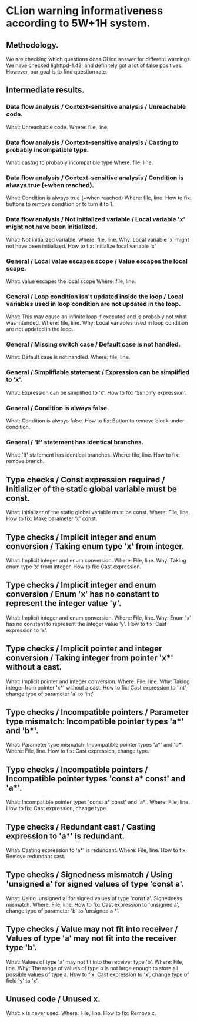 # CLion warning informativeness according to 5W+1H system.

## Methodology.

We are checking which questions does CLion answer for different warnings. We have checked lighttpd-1.43, and definitely got a lot of false positives. However, our goal is to find question rate.

## Intermediate results.

### Data flow analysis / Context-sensitive analysis / Unreachable code.
What: Unreachable code.
Where: file, line.

### Data flow analysis / Context-sensitive analysis / Casting to probably incompatible type.
What: castng to probably incompatible type
Where: file, line.

### Data flow analysis / Context-sensitive analysis / Condition is always true (+when reached).
What: Condition is always true (+when reached)
Where: file, line.
How to fix: buttons to remove condition or to turn it to 1.

### Data flow analysis / Not initialized variable / Local variable 'x' might not have been initialized.
What: Not initialized variable.
Where: file, line.
Why: Local variable 'x' might not have been initialized.
How to fix: Initialize local variable 'x'

### General / Local value escapes scope / Value escapes the local scope.
What: value escapes the local scope
Where: file, line.

### General / Loop condition isn't updated inside the loop / Local variables used in loop condition are not updated in the loop.
What: This may cause an infinite loop if executed and is probably not what was intended.
Where: file, line.
Why: Local variables used in loop condition are not updated in the loop.

### General / Missing switch case / Default case is not handled.
What: Default case is not handled.
Where: file, line.

### General / Simplifiable statement / Expression can be simplified to 'x'.
What: Expression can be simplified to 'x'.
How to fix: 'Simplify expression'.

### General / Condition is always false.
What: Condition is always false.
How to fix: Button to remove block under condition.

### General / 'If' statement has identical branches.
What: 'If' statement has identical branches.
Where: file, line.
How to fix: remove branch.

## Type checks / Const expression required / Initializer of the static global variable must be const.
What: Initializer of the static global variable must be const.
Where: File, line.
How to fix: Make parameter 'x' const.

## Type checks / Implicit integer and enum conversion / Taking enum type 'x' from integer.
What: Implicit integer and enum conversion.
Where: File, line.
Why: Taking enum type 'x' from integer.
How to fix: Cast expression.

## Type checks / Implicit integer and enum conversion / Enum 'x' has no constant to represent the integer value 'y'.
What: Implicit integer and enum conversion.
Where: File, line.
Why: Enum 'x' has no constant to represent the integer value 'y'.
How to fix: Cast expression to 'x'.

## Type checks / Implicit pointer and integer conversion / Taking integer from pointer 'x*' without a cast.
What: Implicit pointer and integer conversion.
Where: File, line.
Why: Taking integer from pointer 'x*' without a cast.
How to fix: Cast expression to 'int', change type of parameter 'a' to 'int'.

## Type checks / Incompatible pointers / Parameter type mismatch: Incompatible pointer types 'a*' and 'b*'.
What: Parameter type mismatch: Incompatible pointer types 'a*' and 'b*'.
Where: File, line.
How to fix: Cast expression, change type.

## Type checks / Incompatible pointers / Incompatible pointer types 'const a* const' and 'a*'.
What: Incompatible pointer types 'const a* const' and 'a*'.
Where: File, line.
How to fix: Cast expression, change type.

## Type checks / Redundant cast / Casting expression to 'a*' is redundant.
What: Casting expression to 'a*' is redundant.
Where: File, line.
How to fix: Remove redundant cast.

## Type checks / Signedness mismatch / Using 'unsigned a' for signed values of type 'const a'.
What: Using 'unsigned a' for signed values of type 'const a'. Signedness mismatch.
Where: File, line.
How to fix: Cast expression to 'unsigned a', change type of parameter 'b' to 'unsigned a *'.


## Type checks / Value may not fit into receiver / Values of type 'a' may not fit into the receiver type 'b'.
What: Values of type 'a' may not fit into the receiver type 'b'.
Where: File, line.
Why: The range of values of type b is not large enough to store all possible values of type a.
How to fix: Cast expression to 'x', change type of field 'y' to 'x'.

## Unused code / Unused x.
What: x is never used.
Where: File, line.
How to fix: Remove x.